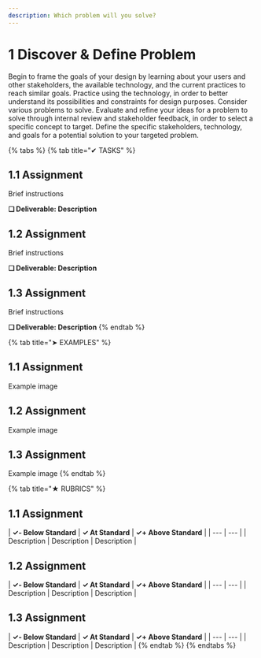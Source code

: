 ```yaml
---
description: Which problem will you solve?
---
```


# 1 Discover & Define Problem

Begin to frame the goals of your design by learning about your users and other stakeholders, the available technology, and the current practices to reach similar goals. Practice using the technology, in order to better understand its possibilities and constraints for design purposes. Consider various problems to solve. Evaluate and refine your ideas for a problem to solve through internal review and stakeholder feedback, in order to select a specific concept to target. Define the specific stakeholders, technology, and goals for a potential solution to your targeted problem.

{% tabs %}
{% tab title="✔ TASKS" %}
## 1.1 Assignment

Brief instructions

**❏ Deliverable: Description**

## 1.2 Assignment

Brief instructions

**❏ Deliverable: Description**

## 1.3 Assignment

Brief instructions

**❏ Deliverable: Description**
{% endtab %}

{% tab title="➤ EXAMPLES" %}
## 1.1 Assignment

Example image

## 1.2 Assignment

Example image

## 1.3 Assignment

Example image
{% endtab %}

{% tab title="★ RUBRICS" %}
## 1.1 Assignment

| **✓- Below Standard** | **✓ At Standard** | **✓+ Above Standard** |
| --- | --- |
| Description | Description | Description |

## 1.2 Assignment

| **✓- Below Standard** | **✓ At Standard** | **✓+ Above Standard** |
| --- | --- |
| Description | Description | Description |

## 1.3 Assignment

| **✓- Below Standard** | **✓ At Standard** | **✓+ Above Standard** |
| --- | --- |
| Description | Description | Description |
{% endtab %}
{% endtabs %}

